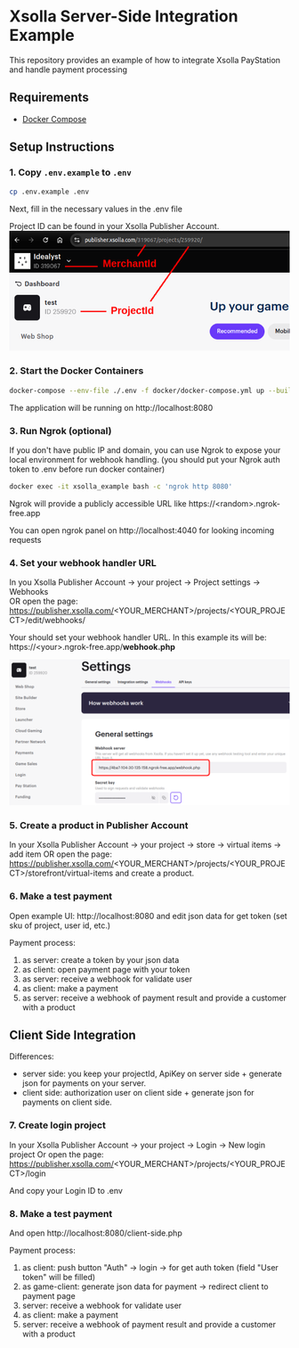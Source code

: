 # Xsolla Server-Side Integration Example

This repository provides an example of how to integrate Xsolla PayStation and handle payment processing

## Requirements
- [Docker Compose](https://docs.docker.com/compose/install/)

## Setup Instructions

### 1. Copy `.env.example` to `.env`
```bash
cp .env.example .env
```
Next, fill in the necessary values in the .env file

Project ID can be found in your Xsolla Publisher Account.
![screenshot](doc/img/where-id.png)

### 2. Start the Docker Containers
```bash
docker-compose --env-file ./.env -f docker/docker-compose.yml up --build
```
The application will be running on http://localhost:8080

### 3. Run Ngrok (optional)
If you don't have public IP and domain, you can use Ngrok to expose your local environment for webhook handling. (you should put your Ngrok auth token to .env before run docker container)

```bash
docker exec -it xsolla_example bash -c 'ngrok http 8080'
```
Ngrok will provide a publicly accessible URL like https://<random\>.ngrok-free.app 

You can open ngrok panel on http://localhost:4040 for looking incoming requests

### 4. Set your webhook handler URL
In you Xsolla Publisher Account -> your project -> Project settings -> Webhooks  
OR open the page: https://publisher.xsolla.com/<YOUR_MERCHANT>/projects/<YOUR_PROJECT>/edit/webhooks/

Your should set your webhook handler URL. 
In this example its will be: https://<your\>.ngrok-free.app/**webhook.php**

![screenshot](doc/img/where-put-webhook.png)

### 5. Create a product in Publisher Account
In your Xsolla Publisher Account -> your project -> store -> virtual items -> add item
OR open the page: https://publisher.xsolla.com/<YOUR_MERCHANT>/projects/<YOUR_PROJECT>/storefront/virtual-items
and create a product.

### 6. Make a test payment
Open example UI: http://localhost:8080 and edit json data for get token (set sku of project, user id, etc.)

Payment process:
1. as server: create a token by your json data
2. as client: open payment page with your token
3. as server: receive a webhook for validate user
4. as client: make a payment
5. as server: receive a webhook of payment result and provide a customer with a product


## Client Side Integration
Differences: 
 * server side: you keep your projectId, ApiKey on server side + generate json for payments on your server.
 * client side: authorization user on client side + generate json for payments on client side.

### 7. Create login project
In your Xsolla Publisher Account -> your project -> Login -> New login project
Or open the page: https://publisher.xsolla.com/<YOUR_MERCHANT>/projects/<YOUR_PROJECT>/login

And copy your Login ID to .env

### 8. Make a test payment
And open http://localhost:8080/client-side.php

Payment process:
1. as client: push button "Auth" -> login -> for get auth token (field "User token" will be filled)
2. as game-client: generate json data for payment -> redirect client to payment page
3. server: receive a webhook for validate user
4. as client: make a payment
5. server: receive a webhook of payment result and provide a customer with a product 
